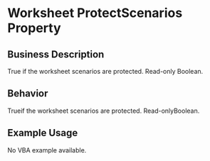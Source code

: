 # Worksheet ProtectScenarios Property

## Business Description
True if the worksheet scenarios are protected. Read-only Boolean.

## Behavior
Trueif the worksheet scenarios are protected. Read-onlyBoolean.

## Example Usage
No VBA example available.